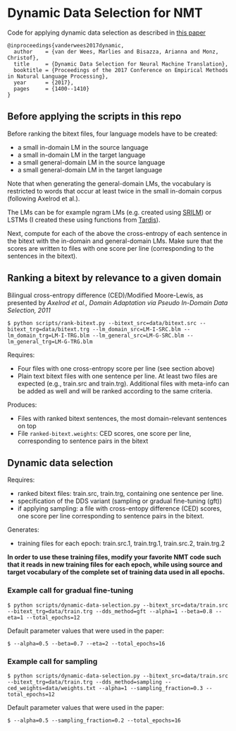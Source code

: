 # Dynamic Data Selection for NMT

Code for applying dynamic data selection as described in [this paper](http://aclweb.org/anthology/D17-1147)
```
@inproceedings{vanderwees2017dynamic,
  author    = {van der Wees, Marlies and Bisazza, Arianna and Monz, Christof},
  title     = {Dynamic Data Selection for Neural Machine Translation},
  booktitle = {Proceedings of the 2017 Conference on Empirical Methods in Natural Language Processing},
  year      = {2017},
  pages     = {1400--1410}
}
```

## Before applying the scripts in this repo
Before ranking the bitext files, four language models have to be created:
- a small in-domain LM in the source language
- a small in-domain LM in the target language
- a small general-domain LM in the source language
- a small general-domain LM in the target language

Note that when generating the general-domain LMs, the vocabulary is restricted to words that occur at least twice in the small in-domain corpus (following Axelrod et al.).

The LMs can be for example ngram LMs (e.g. created using [SRILM](http://www.speech.sri.com/projects/srilm/)) or LSTMs (I created these using functions from [Tardis](https://github.com/ketranm/tardis)).

Next, compute for each of the above the cross-entropy of each sentence in the bitext with the in-domain and general-domain LMs. Make sure that the scores are written to files with one score per line (corresponding to the sentences in the bitext). 


## Ranking a bitext by relevance to a given domain
Bilingual cross-entropy difference (CED)/Modified Moore-Lewis, as presented by 
*Axelrod et al., Domain Adaptation via Pseudo In-Domain Data Selection, 2011*

```
$ python scripts/rank-bitext.py --bitext_src=data/bitext.src --bitext_trg=data/bitext.trg --lm_domain_src=LM-I-SRC.blm --lm_domain_trg=LM-I-TRG.blm --lm_general_src=LM-G-SRC.blm --lm_general_trg=LM-G-TRG.blm
```
Requires:
- Four files with one cross-entropy score per line (see section above)
- Plain text bitext files with one sentence per line. At least two files are expected (e.g., train.src and train.trg). Additional files with meta-info can be added as well and will be ranked according to the same criteria.

Produces:
- Files with ranked bitext sentences, the most domain-relevant sentences on top
- File ```ranked-bitext.weights```: CED scores, one score per line, corresponding to sentence pairs in the bitext

## Dynamic data selection

Requires:
- ranked bitext files: train.src, train.trg, containing one sentence per line.
- specification of the DDS variant (sampling or gradual fine-tuning (gft))
- if applying sampling: a file with cross-entopy difference (CED) scores, one
   score per line corresponding to sentence pairs in the bitext.
   
Generates:
- training files for each epoch: train.src.1, train.trg.1, train.src.2, train.trg.2
 
**In order to use these training files, modify your favorite NMT code such that it reads in new training files for each epoch, while using source and target vocabulary of the complete set of training data used in all epochs.**

### Example call for gradual fine-tuning
```
$ python scripts/dynamic-data-selection.py --bitext_src=data/train.src --bitext_trg=data/train.trg --dds_method=gft --alpha=1 --beta=0.8 --eta=1 --total_epochs=12
```

Default parameter values that were used in the paper:
```
$ --alpha=0.5 --beta=0.7 --eta=2 --total_epochs=16
```

### Example call for sampling
```
$ python scripts/dynamic-data-selection.py --bitext_src=data/train.src --bitext_trg=data/train.trg --dds_method=sampling --ced_weights=data/weights.txt --alpha=1 --sampling_fraction=0.3 --total_epochs=12
```

Default parameter values that were used in the paper:
```
$ --alpha=0.5 --sampling_fraction=0.2 --total_epochs=16
```

